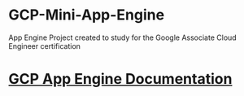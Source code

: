 # GCP-Mini-App-Engine
App Engine Project created to study for the Google Associate Cloud Engineer certification

# [GCP App Engine Documentation](https://cloud.google.com/python/django/appengine)

